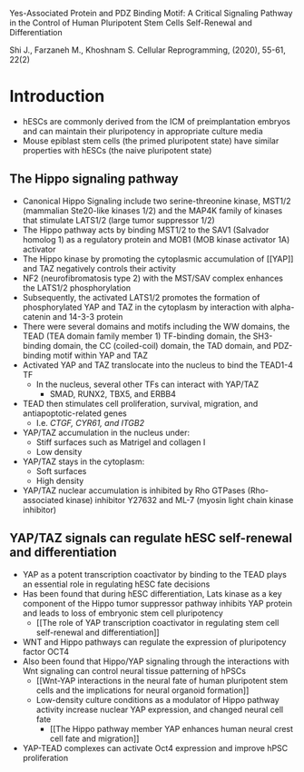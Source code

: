 Yes-Associated Protein and PDZ Binding Motif: A Critical Signaling Pathway in the Control of Human Pluripotent Stem Cells Self-Renewal and Differentiation

Shi J., Farzaneh M., Khoshnam S.
Cellular Reprogramming, (2020), 55-61, 22(2)

# Introduction
- hESCs are commonly derived from the ICM of preimplantation embryos and can maintain their pluripotency in appropriate culture media
- Mouse epiblast stem cells (the primed pluripotent state) have similar properties with hESCs (the naive pluripotent state)
## The Hippo signaling pathway
- Canonical Hippo Signaling include two serine-threonine kinase, MST1/2 (mammalian Ste20-like kinases 1/2) and the MAP4K family of kinases that stimulate LATS1/2 (large tumor suppressor 1/2)
- The Hippo pathway acts by binding MST1/2 to the SAV1 (Salvador homolog 1) as a regulatory protein and MOB1 (MOB kinase activator 1A) activator
- The Hippo kinase by promoting the cytoplasmic accumulation of [[YAP]] and TAZ negatively controls their activity
- NF2 (neurofibromatosis type 2) with the MST/SAV complex enhances the LATS1/2 phosphorylation
- Subsequently, the activated LATS1/2 promotes the formation of phosphorylated YAP and TAZ in the cytoplasm by interaction with alpha-catenin and 14-3-3 protein
- There were several domains and motifs including the WW domains, the TEAD (TEA domain family member 1) TF-binding domain, the SH3-binding domain, the CC (coiled-coil) domain, the TAD domain, and PDZ-binding motif within YAP and TAZ
- Activated YAP and TAZ translocate into the nucleus to bind the TEAD1-4 TF
	- In the nucleus, several other TFs can interact with YAP/TAZ
		- SMAD, RUNX2, TBX5, and ERBB4
- TEAD then stimulates cell proliferation, survival, migration, and antiapoptotic-related genes 
	- I.e. *CTGF, CYR61, and ITGB2*
- YAP/TAZ accumulation in the nucleus under: 
	- Stiff surfaces such as Matrigel and collagen I
	- Low density
- YAP/TAZ stays in the cytoplasm:
	- Soft surfaces
	- High density
- YAP/TAZ nuclear accumulation is inhibited by Rho GTPases (Rho-associated kinase) inhibitor Y27632 and ML-7 (myosin light chain kinase inhibitor) 
## YAP/TAZ signals can regulate hESC self-renewal and differentiation
- YAP as a potent transcription coactivator by binding to the TEAD plays an essential role in regulating hESC fate decisions
- Has been found that during hESC differentiation, Lats kinase as a key component of the Hippo tumor suppressor pathway inhibits YAP protein and leads to loss of embryonic stem cell pluripotency
	- [[The role of YAP transcription coactivator in regulating stem cell self-renewal and differentiation]]
- WNT and Hippo pathways can regulate the expression of pluripotency factor OCT4
- Also been found that Hippo/YAP signaling through the interactions with Wnt signaling can control neural tissue patterning of hPSCs
	- [[Wnt-YAP interactions in the neural fate of human pluripotent stem cells and the implications for neural organoid formation]]
	- Low-density culture conditions as a modulator of Hippo pathway activity increase nuclear YAP expression, and changed neural cell fate
		- [[The Hippo pathway member YAP enhances human neural crest cell fate and migration]]
- YAP-TEAD complexes can activate Oct4 expression and improve hPSC proliferation